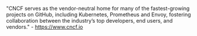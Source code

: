 "CNCF serves as the vendor-neutral home for many of the fastest-growing projects on GitHub, including Kubernetes, Prometheus and Envoy, fostering collaboration between the industry’s top developers, end users, and vendors." - <https://www.cncf.io>
